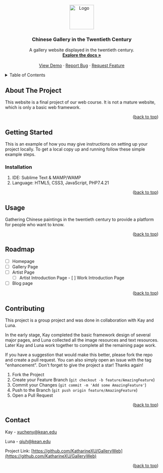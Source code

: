 <div id="top"></div>

<!-- PROJECT LOGO -->
<br />
<div align="center">
  <a href="https://github.com/github_username/repo_name">
    <img src="images/logo.png" alt="Logo" width="80" height="80">
  </a>

<h3 align="center">Chinese Gallery in the Twentieth Century</h3>

  <p align="center">
    A gallery website displayed in the twentieth century.
    <br />
    <a href="https://github.com/KatharineXU/GalleryWeb"><strong>Explore the docs »</strong></a>
    <br />
    <br />
    <a href="https://github.com/KatharineXU/GalleryWeb">View Demo</a>
    ·
    <a href="https://github.com/KatharineXU/GalleryWeb/issues">Report Bug</a>
    ·
    <a href="https://github.com/KatharineXU/GalleryWeb/issues">Request Feature</a>
  </p>
</div>



<!-- TABLE OF CONTENTS -->
<details>
  <summary>Table of Contents</summary>
  <ol>
    <li>
      <a href="#about-the-project">About The Project</a>
    </li>
    <li>
      <a href="#getting-started">Getting Started</a>
      <ul>
        <li><a href="#prerequisites">Prerequisites</a></li>
        <li><a href="#installation">Installation</a></li>
      </ul>
    </li>
    <li><a href="#usage">Usage</a></li>
    <li><a href="#roadmap">Roadmap</a></li>
    <li><a href="#contributing">Contributing</a></li>
    <li><a href="#contact">Contact</a></li>
    <li><a href="#acknowledgments">Acknowledgments</a></li>
  </ol>
</details>



<!-- ABOUT THE PROJECT -->
## About The Project

This website is a final project of our web course. It is not a mature website, which is only a basic web framework.

<p align="right">(<a href="#top">back to top</a>)</p>



<!-- GETTING STARTED -->
## Getting Started

This is an example of how you may give instructions on setting up your project locally.
To get a local copy up and running follow these simple example steps.


### Installation

1. IDE: Sublime Text & MAMP/WAMP
2. Language: HTML5, CSS3, JavaScript, PHP7.4.21

<p align="right">(<a href="#top">back to top</a>)</p>



<!-- USAGE EXAMPLES -->
## Usage

Gathering Chinese paintings in the twentieth century to provide a platform for people who want to know.

<p align="right">(<a href="#top">back to top</a>)</p>



<!-- ROADMAP -->
## Roadmap

- [ ] Homepage
- [ ] Gallery Page
- [ ] Artist Page
    - [ ] Artist Introduction Page
          - [ ]  Work Introduction Page
- [ ]  Blog page

<p align="right">(<a href="#top">back to top</a>)</p>



<!-- CONTRIBUTING -->
## Contributing

This project is a group project and was done in collaboration with Kay and Luna.

In the early stage, Kay completed the basic framework design of several major pages, and Luna collected all the image resources and text resources. Later Kay and Luna work together to complete all the remaining page work.

If you have a suggestion that would make this better, please fork the repo and create a pull request. You can also simply open an issue with the tag "enhancement".
Don't forget to give the project a star! Thanks again!

1. Fork the Project
2. Create your Feature Branch (`git checkout -b feature/AmazingFeature`)
3. Commit your Changes (`git commit -m 'Add some AmazingFeature'`)
4. Push to the Branch (`git push origin feature/AmazingFeature`)
5. Open a Pull Request

<p align="right">(<a href="#top">back to top</a>)</p>




<!-- CONTACT -->
## Contact

Kay - xucheny@kean.edu

Luna - qiuh@kean.edu

Project Link: [https://github.com/KatharineXU/GalleryWeb](https://github.com/KatharineXU/GalleryWeb)

<p align="right">(<a href="#top">back to top</a>)</p>

